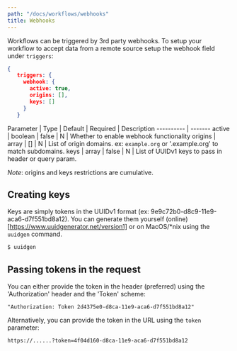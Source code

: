 ```yaml
---
path: "/docs/workflows/webhooks"
title: Webhooks
---
```


Workflows can be triggered by 3rd party webhooks. To setup your workflow to accept data from a remote source setup the webhook field under `triggers`:

```json
{ 
   triggers: {
     webhook: {
       active: true,
       origins: [],
       keys: []
     }
   }
```


Parameter | Type | Default | Required | Description
---------- | -------
active | boolean | false | N | Whether to enable webhook functionality
origins | array | [] | N | List of origin domains. ex: `example.org` or '.example.org' to match subdomains.
keys | array | false | N | List of UUIDv1 keys to pass in header or query param.

*Note*: origins and keys restrictions are cumulative.

## Creating keys
Keys are simply tokens in the UUIDv1 format (ex: 9e9c72b0-d8c9-11e9-aca6-d7f551bd8a12). You can generate them yourself (online)[https://www.uuidgenerator.net/version1] or on MacOS/*nix using the `uuidgen` command.

```bash
$ uuidgen 
```

## Passing tokens in the request
You can either provide the token in the header (preferred) using the 'Authorization' header and the 'Token' scheme:

    "Authorization: Token 2d4375e0-d8ca-11e9-aca6-d7f551bd8a12" 
   
Alternatively, you can provide the token in the URL using the `token` parameter:

    https://......?token=4f04d160-d8ca-11e9-aca6-d7f551bd8a12

  